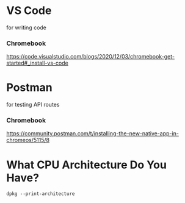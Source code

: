 # VS Code
for writing code
### Chromebook
https://code.visualstudio.com/blogs/2020/12/03/chromebook-get-started#_install-vs-code

# Postman
for testing API routes
### Chromebook
https://community.postman.com/t/installing-the-new-native-app-in-chromeos/5115/8

# What CPU Architecture Do You Have?
```dpkg --print-architecture```
